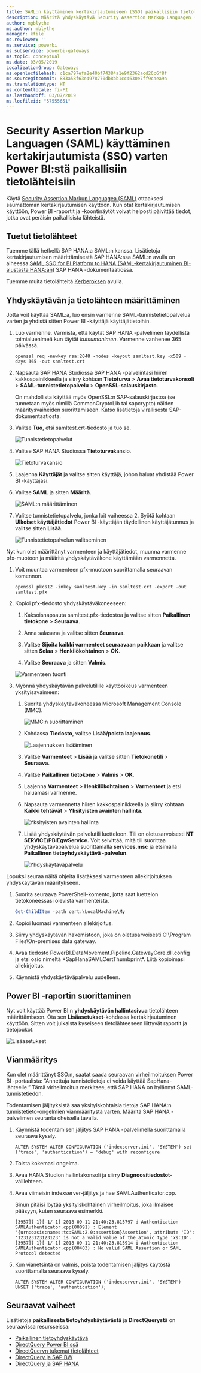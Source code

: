 ```yaml
---
title: SAML:n käyttäminen kertakirjautumiseen (SSO) paikallisiin tietolähteisiin
description: Määritä yhdyskäytävä Security Assertion Markup Languagen (SAML) avulla kertakirjautumisen (SSO) käyttöön ottamiseksi Power BI:stä paikallisiin tietolähteisiin.
author: mgblythe
ms.author: mblythe
manager: kfile
ms.reviewer: ''
ms.service: powerbi
ms.subservice: powerbi-gateways
ms.topic: conceptual
ms.date: 03/05/2019
LocalizationGroup: Gateways
ms.openlocfilehash: c1ca797efa2e40bf74384a1e9f2362acd26c6f8f
ms.sourcegitcommit: 883a58f63e4978770db8bb1cc4630e7ff9caea9a
ms.translationtype: HT
ms.contentlocale: fi-FI
ms.lasthandoff: 03/07/2019
ms.locfileid: "57555651"
---
```

# <a name="use-security-assertion-markup-language-saml-for-single-sign-on-sso-from-power-bi-to-on-premises-data-sources"></a>Security Assertion Markup Languagen (SAML) käyttäminen kertakirjautumista (SSO) varten Power BI:stä paikallisiin tietolähteisiin

Käytä [Security Assertion Markup Languagea (SAML)](https://www.onelogin.com/pages/saml) ottaaksesi saumattoman kertakirjautumisen käyttöön. Kun otat kertakirjautumisen käyttöön, Power BI -raportit ja -koontinäytöt voivat helposti päivittää tiedot, jotka ovat peräisin paikallisista lähteistä.

## <a name="supported-data-sources"></a>Tuetut tietolähteet

Tuemme tällä hetkellä SAP HANA:a SAML:n kanssa. Lisätietoja kertakirjautumisen määrittämisestä SAP HANA:ssa SAML:n avulla on aiheessa [SAML SSO for BI Platform to HANA (SAML-kertakirjautuminen BI-alustasta HANA:an)](https://wiki.scn.sap.com/wiki/display/SAPHANA/SAML+SSO+for+BI+Platform+to+HANA) SAP HANA -dokumentaatiossa.

Tuemme muita tietolähteitä [Kerberoksen](service-gateway-sso-kerberos.md) avulla.

## <a name="configuring-the-gateway-and-data-source"></a>Yhdyskäytävän ja tietolähteen määrittäminen

Jotta voit käyttää SAML:a, luo ensin varmenne SAML-tunnistetietopalvelua varten ja yhdistä sitten Power BI -käyttäjä käyttäjätietoihin.

1. Luo varmenne. Varmista, että käytät SAP HANA -palvelimen täydellistä toimialuenimeä kun täytät *kutsumanimen*. Varmenne vanhenee 365 päivässä.

    ```
    openssl req -newkey rsa:2048 -nodes -keyout samltest.key -x509 -days 365 -out samltest.crt
    ```

1. Napsauta SAP HANA Studiossa SAP HANA -palvelintasi hiiren kakkospainikkeella ja siirry kohtaan **Tietoturva** > **Avaa tietoturvakonsoli** > **SAML-tunnistetietopalvelu** > **OpenSSL-salauskirjasto**.

    On mahdollista käyttää myös OpenSSL:n SAP-salauskirjastoa (se tunnetaan myös nimillä CommonCryptoLib tai sapcrypto) näiden määritysvaiheiden suorittamiseen. Katso lisätietoja virallisesta SAP-dokumentaatiosta.

1. Valitse **Tuo**, etsi samltest.crt-tiedosto ja tuo se.

    ![Tunnistetietopalvelut](media/service-gateway-sso-saml/identity-providers.png)

1. Valitse SAP HANA Studiossa **Tietoturva**kansio.

    ![Tietoturvakansio](media/service-gateway-sso-saml/security-folder.png)

1. Laajenna **Käyttäjät** ja valitse sitten käyttäjä, johon haluat yhdistää Power BI -käyttäjäsi.

1. Valitse **SAML** ja sitten **Määritä**.

    ![SAML:n määrittäminen](media/service-gateway-sso-saml/configure-saml.png)

1. Valitse tunnistetietopalvelu, jonka loit vaiheessa 2. Syötä kohtaan **Ulkoiset käyttäjätiedot** Power BI -käyttäjän täydellinen käyttäjätunnus ja valitse sitten **Lisää**.

    ![Tunnistetietopalvelun valitseminen](media/service-gateway-sso-saml/select-identity-provider.png)

Nyt kun olet määrittänyt varmenteen ja käyttäjätiedot, muunna varmenne pfx-muotoon ja määritä yhdyskäytäväkone käyttämään varmennetta.

1. Voit muuntaa varmenteen pfx-muotoon suorittamalla seuraavan komennon.

    ```
    openssl pkcs12 -inkey samltest.key -in samltest.crt -export -out samltest.pfx
    ```

1. Kopioi pfx-tiedosto yhdyskäytäväkoneeseen:

    1. Kaksoisnapsauta samltest.pfx-tiedostoa ja valitse sitten **Paikallinen tietokone** > **Seuraava**.

    1. Anna salasana ja valitse sitten **Seuraava**.

    1. Valitse **Sijoita kaikki varmenteet seuraavaan paikkaan** ja valitse sitten **Selaa** > **Henkilökohtainen** > **OK**.

    1. Valitse **Seuraava** ja sitten **Valmis**.

    ![Varmenteen tuonti](media/service-gateway-sso-saml/import-certificate.png)

1. Myönnä yhdyskäytävän palvelutilille käyttöoikeus varmenteen yksityisavaimeen:

    1. Suorita yhdyskäytäväkoneessa Microsoft Management Console (MMC).

        ![MMC:n suorittaminen](media/service-gateway-sso-saml/run-mmc.png)

    1. Kohdassa **Tiedosto**, valitse **Lisää/poista laajennus**.

        ![Laajennuksen lisääminen](media/service-gateway-sso-saml/add-snap-in.png)

    1. Valitse **Varmenteet** > **Lisää** ja valitse sitten **Tietokonetili** > **Seuraava**.

    1. Valitse **Paikallinen tietokone** > **Valmis** > **OK**.

    1. Laajenna **Varmenteet** > **Henkilökohtainen** > **Varmenteet** ja etsi haluamasi varmenne.

    1. Napsauta varmennetta hiiren kakkospainikkeella ja siirry kohtaan **Kaikki tehtävät** > **Yksityisten avainten hallinta**.

        ![Yksityisten avainten hallinta](media/service-gateway-sso-saml/manage-private-keys.png)

    1. Lisää yhdyskäytävän palvelutili luetteloon. Tili on oletusarvoisesti **NT SERVICE\PBIEgwService.** Voit selvittää, mitä tili suorittaa yhdyskäytäväpalvelua suorittamalla **services.msc** ja etsimällä **Paikallinen tietoyhdyskäytävä -palvelun**.

        ![Yhdyskäytäväpalvelu](media/service-gateway-sso-saml/gateway-service.png)

Lopuksi seuraa näitä ohjeita lisätäksesi varmenteen allekirjoituksen yhdyskäytävän määritykseen.

1. Suorita seuraava PowerShell-komento, jotta saat luettelon tietokoneessasi olevista varmenteista.

    ```powershell
    Get-ChildItem -path cert:\LocalMachine\My
    ```
1. Kopioi luomasi varmenteen allekirjoitus.

1. Siirry yhdyskäytävän hakemistoon, joka on oletusarvoisesti C:\Program Files\On-premises data gateway.

1. Avaa tiedosto PowerBI.DataMovement.Pipeline.GatewayCore.dll.config ja etsi osio nimeltä \*SapHanaSAMLCertThumbprint\*. Liitä kopioimasi allekirjoitus.

1. Käynnistä yhdyskäytäväpalvelu uudelleen.

## <a name="running-a-power-bi-report"></a>Power BI -raportin suorittaminen

Nyt voit käyttää Power BI:n **yhdyskäytävän hallintasivua** tietolähteen määrittämiseen. Ota sen **Lisäasetukset**-kohdassa kertakirjautuminen käyttöön. Sitten voit julkaista kyseiseen tietolähteeseen liittyvät raportit ja tietojoukot.

![Lisäasetukset](media/service-gateway-sso-saml/advanced-settings.png)

## <a name="troubleshooting"></a>Vianmääritys

Kun olet määrittänyt SSO:n, saatat saada seuraavan virheilmoituksen Power BI -portaalista: ”Annettuja tunnistetietoja ei voida käyttää SapHana-lähteelle.” Tämä virheilmoitus merkitsee, että SAP HANA on hylännyt SAML-tunnistetiedon.

Todentamisen jäljityksistä saa yksityiskohtaisia tietoja SAP HANA:n tunnistetieto-ongelmien vianmääritystä varten. Määritä SAP HANA -palvelimen seuranta oheisella tavalla.

1. Käynnistä todentamisen jäljitys SAP HANA -palvelimella suorittamalla seuraava kysely.

    ```
    ALTER SYSTEM ALTER CONFIGURATION ('indexserver.ini', 'SYSTEM') set ('trace', 'authentication') = 'debug' with reconfigure 
    ```

1. Toista kokemasi ongelma.

1. Avaa HANA Studion hallintakonsoli ja siirry **Diagnoositiedostot**-välilehteen.

1. Avaa viimeisin indexserver-jäljitys ja hae SAMLAuthenticator.cpp.

    Sinun pitäisi löytää yksityiskohtainen virheilmoitus, joka ilmaisee pääsyyn, kuten seuraava esimerkki.

    ```
    [3957]{-1}[-1/-1] 2018-09-11 21:40:23.815797 d Authentication   SAMLAuthenticator.cpp(00091) : Element '{urn:oasis:names:tc:SAML:2.0:assertion}Assertion', attribute 'ID': '123123123123123' is not a valid value of the atomic type 'xs:ID'.
    [3957]{-1}[-1/-1] 2018-09-11 21:40:23.815914 i Authentication   SAMLAuthenticator.cpp(00403) : No valid SAML Assertion or SAML Protocol detected
    ```

1. Kun vianetsintä on valmis, poista todentamisen jäljitys käytöstä suorittamalla seuraava kysely.

    ```
    ALTER SYSTEM ALTER CONFIGURATION ('indexserver.ini', 'SYSTEM') UNSET ('trace', 'authentication');
    ```

## <a name="next-steps"></a>Seuraavat vaiheet

Lisätietoja **paikallisesta tietoyhdyskäytävästä** ja **DirectQuerystä** on seuraavissa resursseissa:

* [Paikallinen tietoyhdyskäytävä](service-gateway-onprem.md)
* [DirectQuery Power BI:ssä](desktop-directquery-about.md)
* [DirectQueryn tukemat tietolähteet](desktop-directquery-data-sources.md)
* [DirectQuery ja SAP BW](desktop-directquery-sap-bw.md)
* [DirectQuery ja SAP HANA](desktop-directquery-sap-hana.md)
